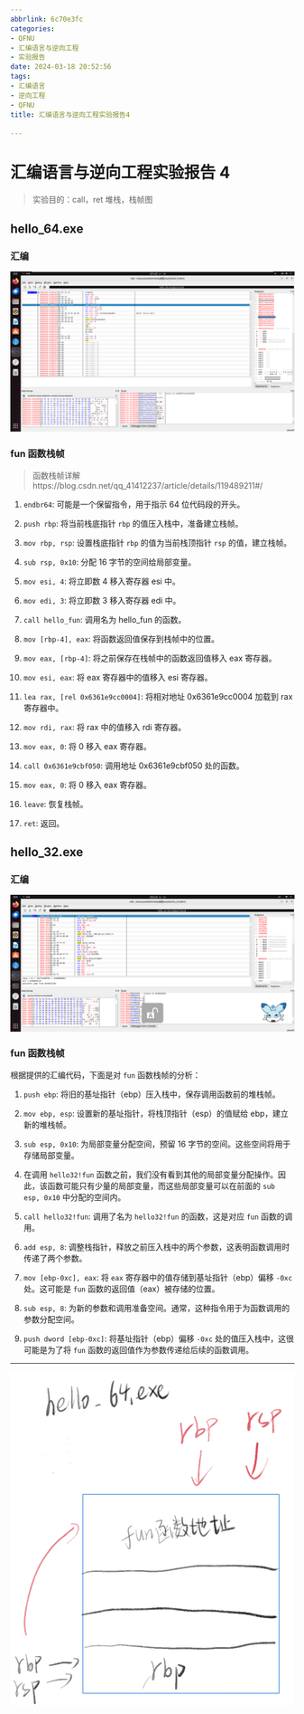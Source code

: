 ```yaml
---
abbrlink: 6c70e3fc
categories:
- QFNU
- 汇编语言与逆向工程
- 实验报告
date: 2024-03-18 20:52:56
tags:
- 汇编语言
- 逆向工程
- QFNU
title: 汇编语言与逆向工程实验报告4

---
```


# 汇编语言与逆向工程实验报告 4

> 实验目的：call，ret 堆栈，栈帧图

## hello_64.exe

### 汇编

![](../images/Reverse-project/4/PixPin_2024-03-18_21-05-42.png)

### fun 函数栈帧

> 函数栈帧详解https://blog.csdn.net/qq_41412237/article/details/119489211#/

1. `endbr64`: 可能是一个保留指令，用于指示 64 位代码段的开头。

2. `push rbp`: 将当前栈底指针 `rbp` 的值压入栈中，准备建立栈帧。

3. `mov rbp, rsp`: 设置栈底指针 `rbp` 的值为当前栈顶指针 `rsp` 的值，建立栈帧。

4. `sub rsp, 0x10`: 分配 16 字节的空间给局部变量。

5. `mov esi, 4`: 将立即数 4 移入寄存器 esi 中。

6. `mov edi, 3`: 将立即数 3 移入寄存器 edi 中。

7. `call hello_fun`: 调用名为 hello_fun 的函数。

8. `mov [rbp-4], eax`: 将函数返回值保存到栈帧中的位置。

9. `mov eax, [rbp-4]`: 将之前保存在栈帧中的函数返回值移入 eax 寄存器。

10. `mov esi, eax`: 将 eax 寄存器中的值移入 esi 寄存器。

11. `lea rax, [rel 0x6361e9cc0004]`: 将相对地址 0x6361e9cc0004 加载到 rax 寄存器中。

12. `mov rdi, rax`: 将 rax 中的值移入 rdi 寄存器。

13. `mov eax, 0`: 将 0 移入 eax 寄存器。

14. `call 0x6361e9cbf050`: 调用地址 0x6361e9cbf050 处的函数。

15. `mov eax, 0`: 将 0 移入 eax 寄存器。

16. `leave`: 恢复栈帧。

17. `ret`: 返回。

## hello_32.exe

### 汇编

![image-20240322233340807](../images/Reverse-project/4/image-20240322233340807.png)

### fun 函数栈帧

根据提供的汇编代码，下面是对 `fun` 函数栈帧的分析：

1. `push ebp`: 将旧的基址指针（ebp）压入栈中，保存调用函数前的堆栈帧。

2. `mov ebp, esp`: 设置新的基址指针，将栈顶指针（esp）的值赋给 ebp，建立新的堆栈帧。

3. `sub esp, 0x10`: 为局部变量分配空间，预留 16 字节的空间。这些空间将用于存储局部变量。

4. 在调用 `hello32!fun` 函数之前，我们没有看到其他的局部变量分配操作。因此，该函数可能只有少量的局部变量，而这些局部变量可以在前面的 `sub esp, 0x10` 中分配的空间内。

5. `call hello32!fun`: 调用了名为 `hello32!fun` 的函数，这是对应 `fun` 函数的调用。

6. `add esp, 8`: 调整栈指针，释放之前压入栈中的两个参数，这表明函数调用时传递了两个参数。

7. `mov [ebp-0xc], eax`: 将 `eax` 寄存器中的值存储到基址指针（ebp）偏移 `-0xc` 处。这可能是 `fun` 函数的返回值（eax）被存储的位置。

8. `sub esp, 8`: 为新的参数和调用准备空间。通常，这种指令用于为函数调用的参数分配空间。

9. `push dword [ebp-0xc]`: 将基址指针（ebp）偏移 `-0xc` 处的值压入栈中，这很可能是为了将 `fun` 函数的返回值作为参数传递给后续的函数调用。

---

![lQLPJwuhiLwnRR3NBdPNBPuwple8ntYSli4F61lp5mJ0AA_1275_1491](../images/Reverse-project/4/lQLPJwuhiLwnRR3NBdPNBPuwple8ntYSli4F61lp5mJ0AA_1275_1491.png)

